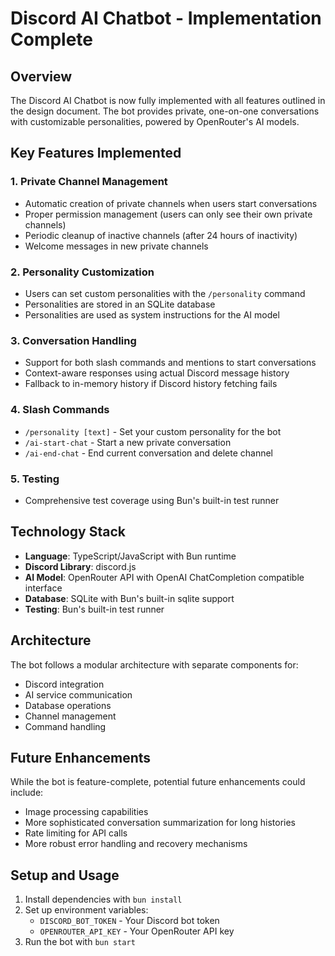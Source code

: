 # Discord AI Chatbot - Implementation Complete

## Overview

The Discord AI Chatbot is now fully implemented with all features outlined in the design document. The bot provides private, one-on-one conversations with customizable personalities, powered by OpenRouter's AI models.

## Key Features Implemented

### 1. Private Channel Management
- Automatic creation of private channels when users start conversations
- Proper permission management (users can only see their own private channels)
- Periodic cleanup of inactive channels (after 24 hours of inactivity)
- Welcome messages in new private channels

### 2. Personality Customization
- Users can set custom personalities with the `/personality` command
- Personalities are stored in an SQLite database
- Personalities are used as system instructions for the AI model

### 3. Conversation Handling
- Support for both slash commands and mentions to start conversations
- Context-aware responses using actual Discord message history
- Fallback to in-memory history if Discord history fetching fails

### 4. Slash Commands
- `/personality [text]` - Set your custom personality for the bot
- `/ai-start-chat` - Start a new private conversation
- `/ai-end-chat` - End current conversation and delete channel

### 5. Testing
- Comprehensive test coverage using Bun's built-in test runner

## Technology Stack

- **Language**: TypeScript/JavaScript with Bun runtime
- **Discord Library**: discord.js
- **AI Model**: OpenRouter API with OpenAI ChatCompletion compatible interface
- **Database**: SQLite with Bun's built-in sqlite support
- **Testing**: Bun's built-in test runner

## Architecture

The bot follows a modular architecture with separate components for:
- Discord integration
- AI service communication
- Database operations
- Channel management
- Command handling

## Future Enhancements

While the bot is feature-complete, potential future enhancements could include:
- Image processing capabilities
- More sophisticated conversation summarization for long histories
- Rate limiting for API calls
- More robust error handling and recovery mechanisms

## Setup and Usage

1. Install dependencies with `bun install`
2. Set up environment variables:
   - `DISCORD_BOT_TOKEN` - Your Discord bot token
   - `OPENROUTER_API_KEY` - Your OpenRouter API key
3. Run the bot with `bun start`